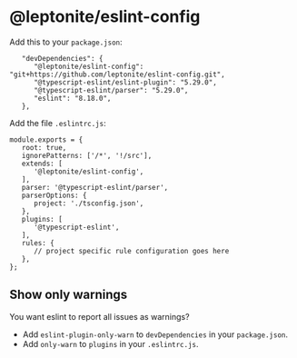 @leptonite/eslint-config
========================

Add this to your `package.json`:

```
   "devDependencies": {
      "@leptonite/eslint-config": "git+https://github.com/leptonite/eslint-config.git",
      "@typescript-eslint/eslint-plugin": "5.29.0",
      "@typescript-eslint/parser": "5.29.0",
      "eslint": "8.18.0",
   },
```

Add the file `.eslintrc.js`:

```
module.exports = {
   root: true,
   ignorePatterns: ['/*', '!/src'],
   extends: [
      '@leptonite/eslint-config',
   ],
   parser: '@typescript-eslint/parser',
   parserOptions: {
      project: './tsconfig.json',
   },
   plugins: [
      '@typescript-eslint',
   ],
   rules: {
      // project specific rule configuration goes here
   },
};
```


Show only warnings
------------------

You want eslint to report all issues as warnings?

* Add `eslint-plugin-only-warn` to `devDependencies` in your `package.json`.
* Add `only-warn` to `plugins` in your `.eslintrc.js`.
